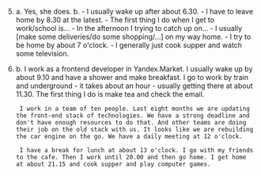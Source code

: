 5.
    a. Yes, she does.
    b.
        - I usually wake up after about 6.30.
        - I have to leave home by 8.30 at the latest.
        - The first thing I do when I get to work/school is...
        - In the afternoon I trying to catch up on...
        - I usually [make some deliveries/do some shopping/...] on my way home.
        - I try to be home by about 7 o'clock.
        - I generally just cook supper and watch some television.

6.
    b.
        I work as a frontend developer in Yandex.Market. I usually wake up by about 9.10 and have a shower and make breakfast. I go to work by train and underground - it takes about an hour - usually getting there at about 11.30. The first thing I do is make tea and check the email. 

        I work in a team of ten people. Last eight months we are updating the front-end stack of technologies. We have a strong deadline and don't have enough resources to do that. And other teams are doing their job on the old stack with us. It looks like we are rebuilding the car engine on the go. We have a daily meeting at 12 o'clock.

        I have a break for lunch at about 13 o'clock. I go with my friends to the cafe. Then I work until 20.00 and then go home. I get home at about 21.15 and cook supper and play computer games.
